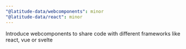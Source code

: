 ```yaml
---
"@latitude-data/webcomponents": minor
"@latitude-data/react": minor
---
```


Introduce webcomponents to share code with different frameworks like react, vue or svelte
